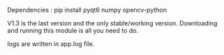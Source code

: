 Dependencies : pip install pyqt6 numpy opencv-python

V1.3 is the last version and the only stable/working version. Downloading and running this module is all you need to do.

logs are written in app.log file.
